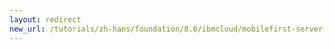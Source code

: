 ```yaml
---
layout: redirect
new_url: /tutorials/zh-hans/foundation/8.0/ibmcloud/mobilefirst-server-on-icp/mobilefirst-appcenter-on-icp/
---
```


